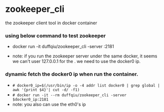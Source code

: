 # zookeeper_cli
the zookeeper client tool in docker container

### using below command to test zookeeper
- docker run -it duffqiu/zookeeper_cli -server <zookeeper ip>:2181

- note: if you run the zookeeper server under the same docker, it seems we can't user 127.0.0.1 for the <zookeeper ip>. we need to use the docker0 ip.


### dynamic fetch the docker0 ip when run the container.

- `# docker0_ip=$(/usr/bin/ip -o -4 addr list docker0 | grep global | awk '{print $4}'| cut -d/ -f1)`
- `# docker run -it --rm duffqiu/zookeeper_cli -server $docker0_ip:2181`
- note: you also can use the eth0's ip
